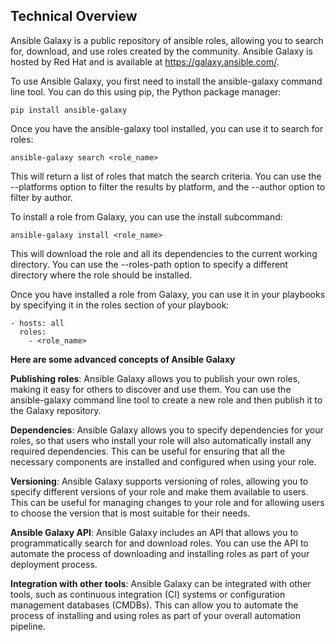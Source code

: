 ## Technical Overview

Ansible Galaxy is a public repository of ansible roles, allowing you to search for, download, and use roles created by the community. Ansible Galaxy is hosted by Red Hat and is available at https://galaxy.ansible.com/.

To use Ansible Galaxy, you first need to install the ansible-galaxy command line tool. You can do this using pip, the Python package manager:

```
pip install ansible-galaxy
```

Once you have the ansible-galaxy tool installed, you can use it to search for roles:

```
ansible-galaxy search <role_name>
```
This will return a list of roles that match the search criteria. You can use the --platforms option to filter the results by platform, and the --author option to filter by author.

To install a role from Galaxy, you can use the install subcommand:

```
ansible-galaxy install <role_name>
```
This will download the role and all its dependencies to the current working directory. You can use the --roles-path option to specify a different directory where the role should be installed.

Once you have installed a role from Galaxy, you can use it in your playbooks by specifying it in the roles section of your playbook:

```
- hosts: all
  roles:
    - <role_name>
```


**Here are some advanced concepts of Ansible Galaxy**

**Publishing roles**: Ansible Galaxy allows you to publish your own roles, making it easy for others to discover and use them. You can use the ansible-galaxy command line tool to create a new role and then publish it to the Galaxy repository.

**Dependencies**: Ansible Galaxy allows you to specify dependencies for your roles, so that users who install your role will also automatically install any required dependencies. This can be useful for ensuring that all the necessary components are installed and configured when using your role.

**Versioning**: Ansible Galaxy supports versioning of roles, allowing you to specify different versions of your role and make them available to users. This can be useful for managing changes to your role and for allowing users to choose the version that is most suitable for their needs.

**Ansible Galaxy API**: Ansible Galaxy includes an API that allows you to programmatically search for and download roles. You can use the API to automate the process of downloading and installing roles as part of your deployment process.

**Integration with other tools**: Ansible Galaxy can be integrated with other tools, such as continuous integration (CI) systems or configuration management databases (CMDBs). This can allow you to automate the process of installing and using roles as part of your overall automation pipeline.


